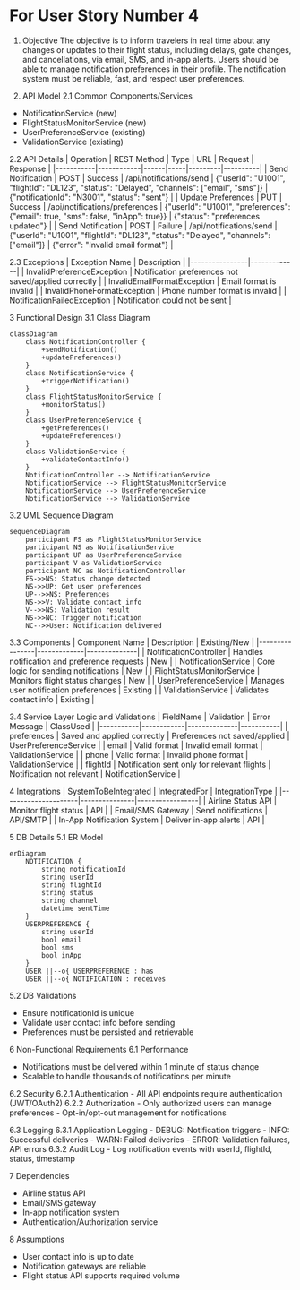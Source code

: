 # For User Story Number 4

1. Objective
The objective is to inform travelers in real time about any changes or updates to their flight status, including delays, gate changes, and cancellations, via email, SMS, and in-app alerts. Users should be able to manage notification preferences in their profile. The notification system must be reliable, fast, and respect user preferences.

2. API Model
  2.1 Common Components/Services
  - NotificationService (new)
  - FlightStatusMonitorService (new)
  - UserPreferenceService (existing)
  - ValidationService (existing)

  2.2 API Details
| Operation | REST Method | Type | URL | Request | Response |
|-----------|------------|------|-----|---------|----------|
| Send Notification | POST | Success | /api/notifications/send | {"userId": "U1001", "flightId": "DL123", "status": "Delayed", "channels": ["email", "sms"]} | {"notificationId": "N3001", "status": "sent"} |
| Update Preferences | PUT | Success | /api/notifications/preferences | {"userId": "U1001", "preferences": {"email": true, "sms": false, "inApp": true}} | {"status": "preferences updated"} |
| Send Notification | POST | Failure | /api/notifications/send | {"userId": "U1001", "flightId": "DL123", "status": "Delayed", "channels": ["email"]} | {"error": "Invalid email format"} |

  2.3 Exceptions
| Exception Name | Description |
|----------------|-------------|
| InvalidPreferenceException | Notification preferences not saved/applied correctly |
| InvalidEmailFormatException | Email format is invalid |
| InvalidPhoneFormatException | Phone number format is invalid |
| NotificationFailedException | Notification could not be sent |

3 Functional Design
  3.1 Class Diagram
```mermaid
classDiagram
    class NotificationController {
        +sendNotification()
        +updatePreferences()
    }
    class NotificationService {
        +triggerNotification()
    }
    class FlightStatusMonitorService {
        +monitorStatus()
    }
    class UserPreferenceService {
        +getPreferences()
        +updatePreferences()
    }
    class ValidationService {
        +validateContactInfo()
    }
    NotificationController --> NotificationService
    NotificationService --> FlightStatusMonitorService
    NotificationService --> UserPreferenceService
    NotificationService --> ValidationService
```

  3.2 UML Sequence Diagram
```mermaid
sequenceDiagram
    participant FS as FlightStatusMonitorService
    participant NS as NotificationService
    participant UP as UserPreferenceService
    participant V as ValidationService
    participant NC as NotificationController
    FS->>NS: Status change detected
    NS->>UP: Get user preferences
    UP-->>NS: Preferences
    NS->>V: Validate contact info
    V-->>NS: Validation result
    NS->>NC: Trigger notification
    NC-->>User: Notification delivered
```

  3.3 Components
| Component Name | Description | Existing/New |
|----------------|-------------|--------------|
| NotificationController | Handles notification and preference requests | New |
| NotificationService | Core logic for sending notifications | New |
| FlightStatusMonitorService | Monitors flight status changes | New |
| UserPreferenceService | Manages user notification preferences | Existing |
| ValidationService | Validates contact info | Existing |

  3.4 Service Layer Logic and Validations
| FieldName | Validation | Error Message | ClassUsed |
|-----------|------------|--------------|-----------|
| preferences | Saved and applied correctly | Preferences not saved/applied | UserPreferenceService |
| email | Valid format | Invalid email format | ValidationService |
| phone | Valid format | Invalid phone format | ValidationService |
| flightId | Notification sent only for relevant flights | Notification not relevant | NotificationService |

4 Integrations
| SystemToBeIntegrated | IntegratedFor | IntegrationType |
|---------------------|---------------|-----------------|
| Airline Status API | Monitor flight status | API |
| Email/SMS Gateway | Send notifications | API/SMTP |
| In-App Notification System | Deliver in-app alerts | API |

5 DB Details
  5.1 ER Model
```mermaid
erDiagram
    NOTIFICATION {
        string notificationId
        string userId
        string flightId
        string status
        string channel
        datetime sentTime
    }
    USERPREFERENCE {
        string userId
        bool email
        bool sms
        bool inApp
    }
    USER ||--o{ USERPREFERENCE : has
    USER ||--o{ NOTIFICATION : receives
```

  5.2 DB Validations
- Ensure notificationId is unique
- Validate user contact info before sending
- Preferences must be persisted and retrievable

6 Non-Functional Requirements
  6.1 Performance
  - Notifications must be delivered within 1 minute of status change
  - Scalable to handle thousands of notifications per minute

  6.2 Security
    6.2.1 Authentication
    - All API endpoints require authentication (JWT/OAuth2)
    6.2.2 Authorization
    - Only authorized users can manage preferences
    - Opt-in/opt-out management for notifications

  6.3 Logging
    6.3.1 Application Logging
    - DEBUG: Notification triggers
    - INFO: Successful deliveries
    - WARN: Failed deliveries
    - ERROR: Validation failures, API errors
    6.3.2 Audit Log
    - Log notification events with userId, flightId, status, timestamp

7 Dependencies
- Airline status API
- Email/SMS gateway
- In-app notification system
- Authentication/Authorization service

8 Assumptions
- User contact info is up to date
- Notification gateways are reliable
- Flight status API supports required volume

